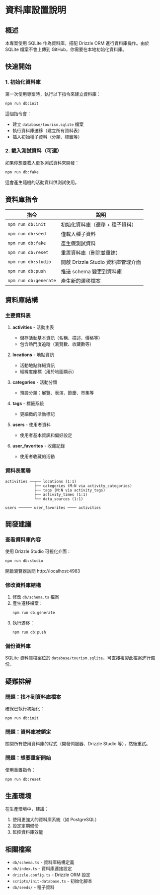 # 資料庫設置說明

## 概述

本專案使用 SQLite 作為資料庫，搭配 Drizzle ORM 進行資料庫操作。由於 SQLite 檔案不會上傳到 GitHub，你需要在本地初始化資料庫。

## 快速開始

### 1. 初始化資料庫

第一次使用專案時，執行以下指令來建立資料庫：

```bash
npm run db:init
```

這個指令會：
- 建立 `database/tourism.sqlite` 檔案
- 執行資料庫遷移（建立所有資料表）
- 插入初始種子資料（分類、標籤等）

### 2. 載入測試資料（可選）

如果你想要載入更多測試資料來開發：

```bash
npm run db:fake
```

這會產生隨機的活動資料供測試使用。

## 資料庫指令

| 指令 | 說明 |
|------|------|
| `npm run db:init` | 初始化資料庫（遷移 + 種子資料） |
| `npm run db:seed` | 僅載入種子資料 |
| `npm run db:fake` | 產生假測試資料 |
| `npm run db:reset` | 重置資料庫（刪除並重建） |
| `npm run db:studio` | 開啟 Drizzle Studio 資料庫管理介面 |
| `npm run db:push` | 推送 schema 變更到資料庫 |
| `npm run db:generate` | 產生新的遷移檔案 |

## 資料庫結構

### 主要資料表

1. **activities** - 活動主表
   - 儲存活動基本資訊（名稱、描述、價格等）
   - 包含熱門度追蹤（瀏覽數、收藏數等）

2. **locations** - 地點資訊
   - 活動地點詳細資訊
   - 經緯度座標（用於地圖顯示）

3. **categories** - 活動分類
   - 預設分類：展覽、表演、節慶、市集等

4. **tags** - 標籤系統
   - 更細緻的活動標記

5. **users** - 使用者資料
   - 使用者基本資訊和偏好設定

6. **user_favorites** - 收藏記錄
   - 使用者收藏的活動

### 資料表關聯

```
activities ──┬── locations (1:1)
             ├── categories (M:N via activity_categories)
             ├── tags (M:N via activity_tags)
             ├── activity_times (1:1)
             └── data_sources (1:1)

users ────── user_favorites ──── activities
```

## 開發建議

### 查看資料庫內容

使用 Drizzle Studio 可視化介面：

```bash
npm run db:studio
```

開啟瀏覽器訪問 http://localhost:4983

### 修改資料庫結構

1. 修改 `db/schema.ts` 檔案
2. 產生遷移檔案：
   ```bash
   npm run db:generate
   ```
3. 執行遷移：
   ```bash
   npm run db:push
   ```

### 備份資料庫

SQLite 資料庫檔案位於 `database/tourism.sqlite`，可直接複製此檔案進行備份。

## 疑難排解

### 問題：找不到資料庫檔案

確保已執行初始化：
```bash
npm run db:init
```

### 問題：資料庫被鎖定

關閉所有使用資料庫的程式（開發伺服器、Drizzle Studio 等），然後重試。

### 問題：想要重新開始

使用重置指令：
```bash
npm run db:reset
```

## 生產環境

在生產環境中，建議：
1. 使用更強大的資料庫系統（如 PostgreSQL）
2. 設定定期備份
3. 監控資料庫效能

## 相關檔案

- `db/schema.ts` - 資料庫結構定義
- `db/index.ts` - 資料庫連接設定
- `drizzle.config.ts` - Drizzle ORM 設定
- `scripts/init-database.ts` - 初始化腳本
- `db/seeds/` - 種子資料